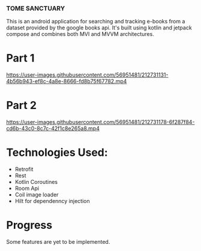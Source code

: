 ### TOME SANCTUARY

This is an android application for searching and tracking e-books from a dataset provided by the google books api.
It's built using kotlin and jetpack compose and combines both MVI and MVVM architectures.

# Part 1
https://user-images.githubusercontent.com/56951481/212731131-4b56b943-ef8c-4a8e-8666-fd8b75f67782.mp4

# Part 2
https://user-images.githubusercontent.com/56951481/212731178-6f287f84-cd6b-43c0-8c7c-42f1c8e265a8.mp4

# Technologies Used:

- Retrofit
- Rest
- Kotlin Coroutines
- Room Api
- Coil image loader
- Hilt for dependenncy injection

# Progress

Some features are yet to be implemented.
